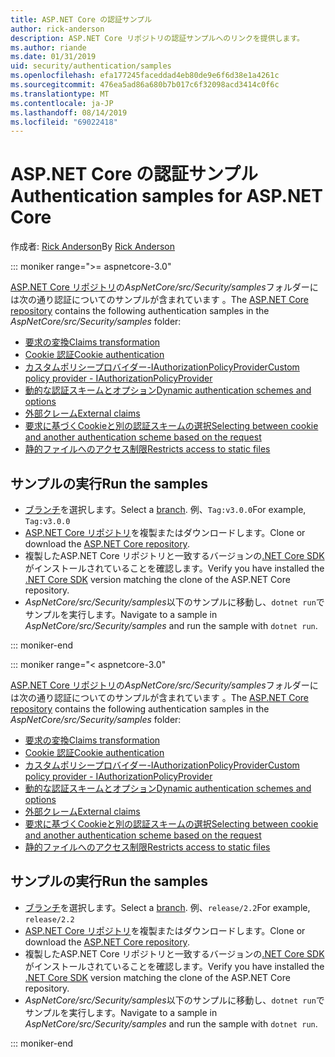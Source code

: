 ```yaml
---
title: ASP.NET Core の認証サンプル
author: rick-anderson
description: ASP.NET Core リポジトリの認証サンプルへのリンクを提供します。
ms.author: riande
ms.date: 01/31/2019
uid: security/authentication/samples
ms.openlocfilehash: efa177245faceddad4eb80de9e6f6d38e1a4261c
ms.sourcegitcommit: 476ea5ad86a680b7b017c6f32098acd3414c0f6c
ms.translationtype: MT
ms.contentlocale: ja-JP
ms.lasthandoff: 08/14/2019
ms.locfileid: "69022418"
---
```

# <a name="authentication-samples-for-aspnet-core"></a><span data-ttu-id="27956-103">ASP.NET Core の認証サンプル</span><span class="sxs-lookup"><span data-stu-id="27956-103">Authentication samples for ASP.NET Core</span></span>

<span data-ttu-id="27956-104">作成者: [Rick Anderson](https://twitter.com/RickAndMSFT)</span><span class="sxs-lookup"><span data-stu-id="27956-104">By [Rick Anderson](https://twitter.com/RickAndMSFT)</span></span>

::: moniker range=">= aspnetcore-3.0"

<span data-ttu-id="27956-105">[ASP.NET Core リポジトリ](https://github.com/aspnet/AspNetCore)の*AspNetCore/src/Security/samples*フォルダーには次の通り認証についてのサンプルが含まれています 。</span><span class="sxs-lookup"><span data-stu-id="27956-105">The [ASP.NET Core repository](https://github.com/aspnet/AspNetCore) contains the following authentication samples in the *AspNetCore/src/Security/samples* folder:</span></span>

* [<span data-ttu-id="27956-106">要求の変換</span><span class="sxs-lookup"><span data-stu-id="27956-106">Claims transformation</span></span>](https://github.com/aspnet/AspNetCore/tree/release/2.2/src/Security/samples/ClaimsTransformation)
* [<span data-ttu-id="27956-107">Cookie 認証</span><span class="sxs-lookup"><span data-stu-id="27956-107">Cookie authentication</span></span>](https://github.com/aspnet/AspNetCore/tree/release/2.2/src/Security/samples/Cookies)
* [<span data-ttu-id="27956-108">カスタムポリシープロバイダー-IAuthorizationPolicyProvider</span><span class="sxs-lookup"><span data-stu-id="27956-108">Custom policy provider - IAuthorizationPolicyProvider</span></span>](https://github.com/aspnet/AspNetCore/tree/release/2.2/src/Security/samples/CustomPolicyProvider)
* [<span data-ttu-id="27956-109">動的な認証スキームとオプション</span><span class="sxs-lookup"><span data-stu-id="27956-109">Dynamic authentication schemes and options</span></span>](https://github.com/aspnet/AspNetCore/tree/release/2.2/src/Security/samples/DynamicSchemes)
* [<span data-ttu-id="27956-110">外部クレーム</span><span class="sxs-lookup"><span data-stu-id="27956-110">External claims</span></span>](https://github.com/aspnet/AspNetCore/tree/release/2.2/src/Security/samples/Identity.ExternalClaims)
* [<span data-ttu-id="27956-111">要求に基づくCookieと別の認証スキームの選択</span><span class="sxs-lookup"><span data-stu-id="27956-111">Selecting between cookie and another authentication scheme based on the request</span></span>](https://github.com/aspnet/AspNetCore/tree/release/2.2/src/Security/samples/PathSchemeSelection)
* [<span data-ttu-id="27956-112">静的ファイルへのアクセス制限</span><span class="sxs-lookup"><span data-stu-id="27956-112">Restricts access to static files</span></span>](https://github.com/aspnet/AspNetCore/tree/release/2.2/src/Security/samples/StaticFilesAuth)

## <a name="run-the-samples"></a><span data-ttu-id="27956-113">サンプルの実行</span><span class="sxs-lookup"><span data-stu-id="27956-113">Run the samples</span></span>

* <span data-ttu-id="27956-114">[ブランチ](https://github.com/aspnet/AspNetCore)を選択します。</span><span class="sxs-lookup"><span data-stu-id="27956-114">Select a [branch](https://github.com/aspnet/AspNetCore).</span></span> <span data-ttu-id="27956-115">例、`Tag:v3.0.0`</span><span class="sxs-lookup"><span data-stu-id="27956-115">For example, `Tag:v3.0.0`</span></span>
* <span data-ttu-id="27956-116">[ASP.NET Core リポジトリ](https://github.com/aspnet/AspNetCore)を複製またはダウンロードします。</span><span class="sxs-lookup"><span data-stu-id="27956-116">Clone or download the [ASP.NET Core repository](https://github.com/aspnet/AspNetCore).</span></span>
* <span data-ttu-id="27956-117">複製したASP.NET Core リポジトリと一致するバージョンの[.NET Core SDK](https://www.microsoft.com/net/download/all)がインストールされていることを確認します。</span><span class="sxs-lookup"><span data-stu-id="27956-117">Verify you have installed the [.NET Core SDK](https://www.microsoft.com/net/download/all) version matching the clone of the ASP.NET Core repository.</span></span>
* <span data-ttu-id="27956-118">*AspNetCore/src/Security/samples*以下のサンプルに移動し、`dotnet run`でサンプルを実行します。</span><span class="sxs-lookup"><span data-stu-id="27956-118">Navigate to a sample in *AspNetCore/src/Security/samples* and run the sample with `dotnet run`.</span></span>

::: moniker-end

::: moniker range="< aspnetcore-3.0"

<span data-ttu-id="27956-119">[ASP.NET Core リポジトリ](https://github.com/aspnet/AspNetCore)の*AspNetCore/src/Security/samples*フォルダーには次の通り認証についてのサンプルが含まれています 。</span><span class="sxs-lookup"><span data-stu-id="27956-119">The [ASP.NET Core repository](https://github.com/aspnet/AspNetCore) contains the following authentication samples in the *AspNetCore/src/Security/samples* folder:</span></span>

* [<span data-ttu-id="27956-120">要求の変換</span><span class="sxs-lookup"><span data-stu-id="27956-120">Claims transformation</span></span>](https://github.com/aspnet/AspNetCore/tree/release/2.2/src/Security/samples/ClaimsTransformation)
* [<span data-ttu-id="27956-121">Cookie 認証</span><span class="sxs-lookup"><span data-stu-id="27956-121">Cookie authentication</span></span>](https://github.com/aspnet/AspNetCore/tree/release/2.2/src/Security/samples/Cookies)
* [<span data-ttu-id="27956-122">カスタムポリシープロバイダー-IAuthorizationPolicyProvider</span><span class="sxs-lookup"><span data-stu-id="27956-122">Custom policy provider - IAuthorizationPolicyProvider</span></span>](https://github.com/aspnet/AspNetCore/tree/release/2.2/src/Security/samples/CustomPolicyProvider)
* [<span data-ttu-id="27956-123">動的な認証スキームとオプション</span><span class="sxs-lookup"><span data-stu-id="27956-123">Dynamic authentication schemes and options</span></span>](https://github.com/aspnet/AspNetCore/tree/release/2.2/src/Security/samples/DynamicSchemes)
* [<span data-ttu-id="27956-124">外部クレーム</span><span class="sxs-lookup"><span data-stu-id="27956-124">External claims</span></span>](https://github.com/aspnet/AspNetCore/tree/release/2.2/src/Security/samples/Identity.ExternalClaims)
* [<span data-ttu-id="27956-125">要求に基づくCookieと別の認証スキームの選択</span><span class="sxs-lookup"><span data-stu-id="27956-125">Selecting between cookie and another authentication scheme based on the request</span></span>](https://github.com/aspnet/AspNetCore/tree/release/2.2/src/Security/samples/PathSchemeSelection)
* [<span data-ttu-id="27956-126">静的ファイルへのアクセス制限</span><span class="sxs-lookup"><span data-stu-id="27956-126">Restricts access to static files</span></span>](https://github.com/aspnet/AspNetCore/tree/release/2.2/src/Security/samples/StaticFilesAuth)

## <a name="run-the-samples"></a><span data-ttu-id="27956-127">サンプルの実行</span><span class="sxs-lookup"><span data-stu-id="27956-127">Run the samples</span></span>

* <span data-ttu-id="27956-128">[ブランチ](https://github.com/aspnet/AspNetCore)を選択します。</span><span class="sxs-lookup"><span data-stu-id="27956-128">Select a [branch](https://github.com/aspnet/AspNetCore).</span></span> <span data-ttu-id="27956-129">例、`release/2.2`</span><span class="sxs-lookup"><span data-stu-id="27956-129">For example, `release/2.2`</span></span>
* <span data-ttu-id="27956-130">[ASP.NET Core リポジトリ](https://github.com/aspnet/AspNetCore)を複製またはダウンロードします。</span><span class="sxs-lookup"><span data-stu-id="27956-130">Clone or download the [ASP.NET Core repository](https://github.com/aspnet/AspNetCore).</span></span>
* <span data-ttu-id="27956-131">複製したASP.NET Core リポジトリと一致するバージョンの[.NET Core SDK](https://www.microsoft.com/net/download/all)がインストールされていることを確認します。</span><span class="sxs-lookup"><span data-stu-id="27956-131">Verify you have installed the [.NET Core SDK](https://www.microsoft.com/net/download/all) version matching the clone of the ASP.NET Core repository.</span></span>
* <span data-ttu-id="27956-132">*AspNetCore/src/Security/samples*以下のサンプルに移動し、`dotnet run`でサンプルを実行します。</span><span class="sxs-lookup"><span data-stu-id="27956-132">Navigate to a sample in *AspNetCore/src/Security/samples* and run the sample with `dotnet run`.</span></span>

::: moniker-end
